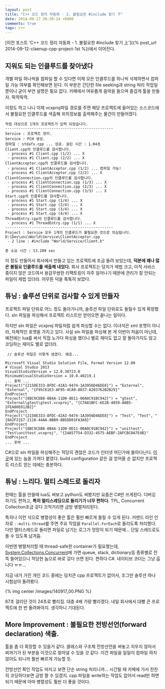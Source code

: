 ```yaml
---
layout: post
title: "C++ 코드 정리 자동화 - 2. 불필요한 #include 찾기 下"
date: 2014-09-17 20:30:24 +0900
comments: true
tags: c++
---
```

[이전 포스트 'C++ 코드 정리 자동화 - 1. 불필요한 #include 찾기 上']({% post_url 2014-09-12-claenup-cpp-project-1st %})에서 이어진다.

## 지워도 되는 인클루드를 찾아냈다

개별 파일 하나씩을 컴파일 할 수 있다면 이제 모든 인클루드를 하나씩 삭제하면서 컴파일 가능 여부를 확인해보면 된다. 이 부분은 간단한 file seeking과 string 처리 작업일 뿐이니 굳이 부연 설명은 필요 없다. 카페에서 여유롭게 음악을 들으며 즐겁게 툴을 만들자. 뚝딱뚝딱.

이정도 하고 나니 이제 vcxproj파일 경로를 주면 해당 프로젝트에 들어있는 소스코드에서 불필요한 인클루드를 색출해 위치정보를 출력해주는 물건이 만들어졌다.

```
작업 대상으로 1개의 프로젝트가 입력 되었습니다.
-------------------------------------------------
Service : 프로젝트 정리.
Service : PCH 생성.
컴파일 : stdafx.cpp ... 성공. 걸린 시간 : 1.04초
Client.cpp의 인클루드를 검사합니다.
 - process #1 Client.cpp (1/2) ... X
 - process #1 Client.cpp (2/2) ... X
ClientAcceptor.cpp의 인클루드를 검사합니다.
 - process #1 ClientAcceptor.cpp (1/2) ... 컴파일 가능!
 - process #1 ClientAcceptor.cpp (2/2) ... X
ClientConnection.cpp의 인클루드를 검사합니다.
 - process #1 ClientConnection.cpp (1/3) ... X
 - process #1 ClientConnection.cpp (2/3) ... X
 - process #1 ClientConnection.cpp (3/3) ... X
Start.cpp의 인클루드를 검사합니다.
 - process #1 Start.cpp (1/4) ... X
 - process #1 Start.cpp (2/4) ... X
 - process #1 Start.cpp (3/4) ... X
 - process #1 Start.cpp (4/4) ... X
ThreadEntry.cpp의 인클루드를 검사합니다.
 - process #1 ThreadEntry.cpp (1/1) ... X
-------------------------------------------------
Project : Service 모두 1개의 인클루드가 불필요한 것으로 의심됩니다.
D:\Dev\uni\World\Service\ClientAcceptor.cpp
 - 2 line : #include "World/Service/Client.h"

총 소요 시간 : 13.289 sec
```

이 정도 만들어서 회사에서 만들고 있는 프로젝트에 조금 돌려 보았는데, **덕분에 꽤나 많은 불필요 인클루드를 색출해 내었다.** 회사 프로젝트는 덩치가 제법 크고, 아직 서비스 중이지 않은 코드여서 용감무쌍한 리팩토링이 자주 일어나기 때문에 관리가 잘 안되는 파일이 제법 있더라. 아무튼 덕을 톡톡히 보았다.

## 튜닝 : 솔루션 단위로 검사할 수 있게 만들자

프로젝트 파일 단위로 어느 정도 돌아가니까, 솔루션 파일 단위로도 돌릴수 있게 확장했다. sln 파일을 파싱해서 프로젝트 리스트만 얻어오면 끝나는 일이다. 

하지만 sln 파일은 vcxproj 파일처럼 쉽게 파싱할 수는 없다. 이녀석은 xml 포맷이 아니라, 자체적인 포맷을 가지고 있다. 사실 sln 파일을 파싱해 본 게 이번이 처음이 아닌데, 예전에는 lua를 써서 직접 노가다 파싱을 했더니 별로 재미도 없고 잘 돌아가지도 않고 코딩하는 재미도 별로 없더라. 

```
 // 솔루션 파일은 이렇게 생겼다. 왜죠...

Microsoft Visual Studio Solution File, Format Version 12.00
# Visual Studio 2013
VisualStudioVersion = 12.0.30723.0
MinimumVisualStudioVersion = 10.0.40219.1
... 중략 ...
Project("{2150E333-8FDC-42A3-9474-1A3956D46DE8}") = "External", "External", "{F95C61E3-AF95-4CA9-8837-A203762B2B29}"
EndProject
Project("{8BC9CEB8-8B4A-11D0-8D11-00A0C91BC942}") = "gtest", "External\gtest\gtest.vcxproj", "{C7A81BFC-6E28-4859-A8B5-2FEA80E012B2}"
EndProject
Project("{2150E333-8FDC-42A3-9474-1A3956D46DE8}") = "Test", "Test", "{042F2157-2118-44AA-8BB9-8B5DD01FA3A9}"
EndProject
Project("{8BC9CEB8-8B4A-11D0-8D11-00A0C91BC942}") = "unittest", "Test\unittest.vcxproj", "{24A57754-D332-4575-AEBF-2AFCBC0A7E4B}"
EndProject
... 후략 ...
```

C#으로 sln 파일을 파싱해주는 적당히 괜찮은 코드가 인터넷 어딘가에 돌아다닌다. [이곳](http://stackoverflow.com/questions/707107/library-for-parsing-visual-studio-solution-files)에 있는 놈을 가져다 붙였다. build configuration 같은 걸 얻어올 순 없지만 프로젝트 리스트 얻는 데에는 충분하다.

## 튜닝 : 느리다. 멀티 스레드로 돌리자

한때는 툴을 만들때 lua도 써보고 python도 써봤지만 요즘은 C#만 쓰게된다. 디버깅 하기도 편하고, **특히 멀티스레딩으로 돌리기가 너무 편하다.** TPL, Concurrent Collection조금 갖다 끄적거리면 금방 병렬처리된다.

특히나 이런 식으로 병렬성이 좋은 툴은 훨씬 빠르게 돌릴 수 있게 된다. 커맨드 라인 인자로 `--multi-thread`를 주면 주요 작업을 `Parallel.ForEach`로 돌리도록 처리했다. 다만 멀티스레드로 돌리면 파일로 남기는 로그가 엉망이 되기 때문에... 단일 스레드로도 돌 수 있도록 남겨둠. 

이번엔 병렬처리할 때 thread-safe한 container가 필요했는데, [System.Collections.Concurrent](http://msdn.microsoft.com/ko-kr/library/system.collections.concurrent.aspx)에 가면 queue, stack, dictionary등 종류별로 잔뜩 들어있으니 적당한 놈으로 바로 갖다 쓰면 된다. 편하다 C#. 네이티브 코더는 그냥 웁니다 ㅠㅠ...

지금 내가 가진 개인 코드 중에는 덩치큰 cpp 프로젝트가 없어서, 조그만 솔루션 하나 시험삼아 돌려봤다.

{% img center /images/140917_00.PNG %}

87초 걸리던 것이 24초로 빨리짐. 대충 4배 가량 빨라졌다. 내일 회사에서 대빵 큰 프로젝트에 한 번 돌려봐야지. 생각하니 기대된다.

## More Improvement : 불필요한 전방선언(forward declaration) 색출.

툴을 좀 더 확장할 수 있을거 같다. 클래스와 구조체 전방선언을 써놓고 지우지 않아서 찌꺼기가 된 부분을 이것으로 찾아낼 수 있을 것 같다. 이건 파일을 일일이 컴파일 하지 않아도 되니까 훨씬 빠르게 가능할 듯.

전방선언 확인 작업도 따지고 보면 단순 string 처리니까... 시간될 때 카페에 가서 찬찬히 코딩하다보면 금방 짤 수 있겠지. cpp 파일을 write하는 작업도 없어서 read만 하면 되기 때문에 아마 병렬성도 훨씬 더 좋을 것이다.  
